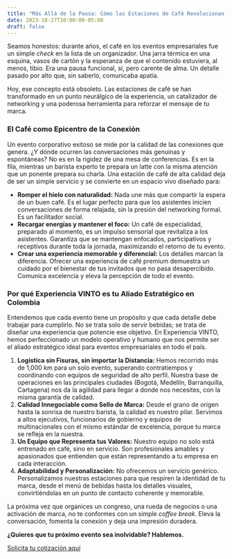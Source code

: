 ```yaml
---
title: "Más Allá de la Pausa: Cómo las Estaciones de Café Revolucionan tus Eventos Corporativos"
date: 2023-10-27T10:00:00-05:00
draft: false
---
```


Seamos honestos: durante años, el café en los eventos empresariales fue un simple *check* en la lista de un organizador. Una jarra térmica en una esquina, vasos de cartón y la esperanza de que el contenido estuviera, al menos, tibio. Era una pausa funcional, sí, pero carente de alma. Un detalle pasado por alto que, sin saberlo, comunicaba apatía.

Hoy, ese concepto está obsoleto. Las estaciones de café se han transformado en un punto neurálgico de la experiencia, un catalizador de networking y una poderosa herramienta para reforzar el mensaje de tu marca.

### El Café como Epicentro de la Conexión

Un evento corporativo exitoso se mide por la calidad de las conexiones que genera. ¿Y dónde ocurren las conversaciones más genuinas y espontáneas? No es en la rigidez de una mesa de conferencias. Es en la fila, mientras un barista experto te prepara un latte con la misma atención que un ponente prepara su charla. Una estación de café de alta calidad deja de ser un simple servicio y se convierte en un espacio vivo diseñado para:

*   **Romper el hielo con naturalidad:** Nada une más que compartir la espera de un buen café. Es el lugar perfecto para que los asistentes inicien conversaciones de forma relajada, sin la presión del networking formal. Es un facilitador social.
*   **Recargar energías y mantener el foco:** Un café de especialidad, preparado al momento, es un impulso sensorial que revitaliza a los asistentes. Garantiza que se mantengan enfocados, participativos y receptivos durante toda la jornada, maximizando el retorno de tu evento.
*   **Crear una experiencia memorable y diferencial:** Los detalles marcan la diferencia. Ofrecer una experiencia de café premium demuestra un cuidado por el bienestar de tus invitados que no pasa desapercibido. Comunica excelencia y eleva la percepción de todo el evento.

### Por qué Experiencia VINTO es tu Aliado Estratégico en Colombia

Entendemos que cada evento tiene un propósito y que cada detalle debe trabajar para cumplirlo. No se trata solo de servir bebidas; se trata de diseñar una experiencia que potencie ese objetivo. En Experiencia VINTO, hemos perfeccionado un modelo operativo y humano que nos permite ser el aliado estratégico ideal para eventos empresariales en todo el país.

1.  **Logística sin Fisuras, sin importar la Distancia:** Hemos recorrido más de 1,000 km para un solo evento, superando contratiempos y coordinando con equipos de seguridad de alto perfil. Nuestra base de operaciones en las principales ciudades (Bogotá, Medellín, Barranquilla, Cartagena) nos da la agilidad para llegar a donde nos necesites, con la misma garantía de calidad.
2.  **Calidad Innegociable como Sello de Marca:** Desde el grano de origen hasta la sonrisa de nuestro barista, la calidad es nuestro pilar. Servimos a altos ejecutivos, funcionarios de gobierno y equipos de multinacionales con el mismo estándar de excelencia, porque tu marca se refleja en la nuestra.
3.  **Un Equipo que Representa tus Valores:** Nuestro equipo no solo está entrenado en café, sino en servicio. Son profesionales amables y apasionados que entienden que están representando a tu empresa en cada interacción.
4.  **Adaptabilidad y Personalización:** No ofrecemos un servicio genérico. Personalizamos nuestras estaciones para que respiren la identidad de tu marca, desde el menú de bebidas hasta los detalles visuales, convirtiéndolas en un punto de contacto coherente y memorable.

La próxima vez que organices un congreso, una rueda de negocios o una activación de marca, no te conformes con un simple *coffee break*. Eleva la conversación, fomenta la conexión y deja una impresión duradera.

**¿Quieres que tu próximo evento sea inolvidable? Hablemos.**

[Solicita tu cotización aquí](https://experienciavinto.com/cotizar) 